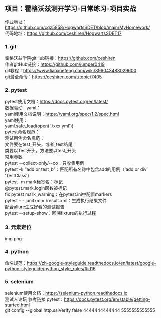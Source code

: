 ## 项目：霍格沃兹测开学习-日常练习-项目实战  
作业地址：https://github.com/cqz5858/HogwartsSDET/blob/main/MyHomework/   
代码地址：https://github.com/ceshiren/HogwartsSDET17  
### 1. git  
霍格沃兹学院gitHub链接：https://github.com/ceshiren  
作者gitHub链接：https://github.com/jumper0419  
git教程：https://www.liaoxuefeng.com/wiki/896043488029600  
git最全命令：https://ceshiren.com/t/topic/7405  
### 2. pytest  
pytest使用文档：https://docs.pytest.org/en/latest/  
数据驱动--yaml：  
yaml使用文档说明：https://yaml.org/spec/1.2/spec.html  
yaml使用：  
yaml.safe_load(open('./xxx.yml'))  
pytest命名规范：  
测试用例命名规范：  
文件要在test_开头，或者_test结尾  
类要以Test开头，方法要以test_开头  
常用参数  
pytest --collect-only/--co：只收集用例  
pytest -k “add or test_b”：匹配所有名称中包含add的用例（‘add or div’ ‘TestClass’）  
pytest -m mark标签名：标记  
@pytest.mark.login函数被标记  
fix pytest mark_warning：在pytest.ini中配置markers  
pytest - - junitxml=./result.xml：生成执行结果文件  
配合allure生成好看的测试报告  
pytest --setup-show：回溯fixture的执行过程  
### 3. 元素定位  
img.png  
### 4. python  
命名规范：https://zh-google-styleguide.readthedocs.io/en/latest/google-python-styleguide/python_style_rules/#id16  
### 5. selenium  
selenium使用文档：https://selenium-python.readthedocs.io  
测试人论坛 参考链接 pytest：https://docs.pytest.org/en/stable/getting-started.html  
git config --global http.sslVerify false
4444444444444
5555555555555